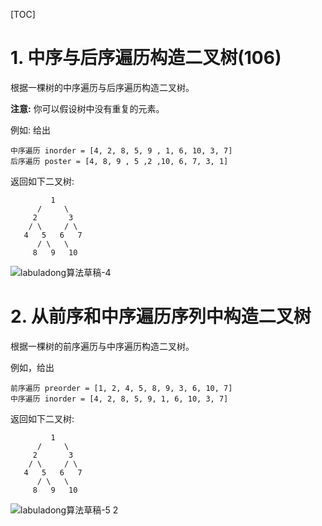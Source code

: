 [TOC]

# 1. 中序与后序遍历构造二叉树(106)



根据一棵树的中序遍历与后序遍历构造二叉树。

**注意:**
你可以假设树中没有重复的元素。



例如: 给出

```
中序遍历 inorder = [4, 2, 8, 5, 9 , 1, 6, 10, 3, 7]
后序遍历 poster = [4, 8, 9 , 5 ,2 ,10, 6, 7, 3, 1]
```

返回如下二叉树:

```
         1
      /     \
     2       3
    / \     / \
   4   5   6   7
      / \   \
     8   9   10
```





![labuladong算法草稿-4](http://image.ypenn.cn/labuladong%E7%AE%97%E6%B3%95%E8%8D%89%E7%A8%BF-4.jpg?typora_img)







# 2. 从前序和中序遍历序列中构造二叉树

根据一棵树的前序遍历与中序遍历构造二叉树。

例如，给出

```
前序遍历 preorder = [1, 2, 4, 5, 8, 9, 3, 6, 10, 7]
中序遍历 inorder = [4, 2, 8, 5, 9, 1, 6, 10, 3, 7]
```

返回如下二叉树:

```
         1
      /     \
     2       3
    / \     / \
   4   5   6   7
      / \   \
     8   9   10
```



![labuladong算法草稿-5 2](http://image.ypenn.cn/labuladong%E7%AE%97%E6%B3%95%E8%8D%89%E7%A8%BF-5%202.jpg?typora_img)

